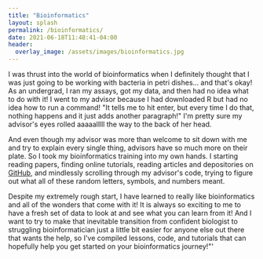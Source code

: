 ```yaml
---
title: "Bioinformatics"
layout: splash
permalink: /bioinformatics/
date: 2021-06-18T11:48:41-04:00
header:
  overlay_image: /assets/images/bioinformatics.jpg
---
```

I was thrust into the world of bioinformatics when I definitely thought that I was just going to be working with bacteria in petri dishes... and that's okay! As an undergrad, I ran my assays, got my data, and then had no idea what to do with it! I went to my advisor because I had downloaded R but had no idea how to run a command! "It tells me to hit enter, but every time I do that, nothing happens and it just adds another paragraph!" I'm pretty sure my advisor's eyes rolled aaaaalllll the way to the back of her head.

And even though my advisor was more than welcome to sit down with me and try to explain every single thing, advisors have so much more on their plate. So I took my bioinformatics training into my own hands. I starting reading papers, finding online tutorials, reading articles and depositories on [GitHub](https://github.com), and mindlessly scrolling through my advisor's code, trying to figure out what all of these random letters, symbols, and numbers meant.

Despite my extremely rough start, I have learned to really like bioinformatics and all of the wonders that come with it! It is always so exciting to me to have a fresh set of data to look at and see what you can learn from it! And I want to try to make that inevitable transition from confident biologist to struggling bioinformatician just a little bit easier for anyone else out there that wants the help, so I've compiled lessons, code, and tutorials that can hopefully help you get started on your bioinformatics journey!"'
